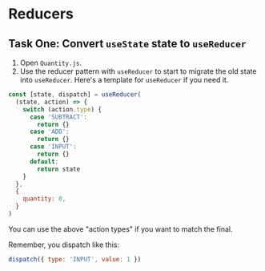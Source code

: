 # Reducers

## Task One: Convert `useState` state to `useReducer`

1. Open `Quantity.js`.
2. Use the reducer pattern with `useReducer` to start to migrate the old state into `useReducer`. Here's a template for `useReducer` if you need it.

```js
const [state, dispatch] = useReducer(
  (state, action) => {
    switch (action.type) {
      case 'SUBTRACT':
        return {}
      case 'ADD':
        return {}
      case 'INPUT':
        return {}
      default:
        return state
    }
  },
  {
    quantity: 0,
  }
)
```

You can use the above "action types" if you want to match the final.

Remember, you dispatch like this:

```js
dispatch({ type: 'INPUT', value: 1 })
```
